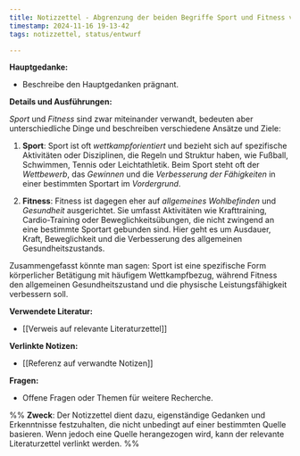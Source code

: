 ```yaml
---
title: Notizzettel - Abgrenzung der beiden Begriffe Sport und Fitness voneinander
timestamp: 2024-11-16 19-13-42
tags: notizzettel, status/entwurf

---
```


**Hauptgedanke:**  
- Beschreibe den Hauptgedanken prägnant.

**Details und Ausführungen:**  

*Sport* und *Fitness* sind zwar miteinander verwandt, bedeuten aber unterschiedliche Dinge und beschreiben verschiedene Ansätze und Ziele:

1. **Sport**: Sport ist oft *wettkampforientiert* und bezieht sich auf spezifische Aktivitäten oder Disziplinen, die Regeln und Struktur haben, wie Fußball, Schwimmen, Tennis oder Leichtathletik. Beim Sport steht oft der *Wettbewerb*, das *Gewinnen* und die *Verbesserung der Fähigkeiten* in einer bestimmten Sportart im *Vordergrund*.

2. **Fitness**: Fitness ist dagegen eher auf *allgemeines Wohlbefinden* und *Gesundheit* ausgerichtet. Sie umfasst Aktivitäten wie Krafttraining, Cardio-Training oder Beweglichkeitsübungen, die nicht zwingend an eine bestimmte Sportart gebunden sind. Hier geht es um Ausdauer, Kraft, Beweglichkeit und die Verbesserung des allgemeinen Gesundheitszustands.

Zusammengefasst könnte man sagen: Sport ist eine spezifische Form körperlicher Betätigung mit häufigem Wettkampfbezug, während Fitness den allgemeinen Gesundheitszustand und die physische Leistungsfähigkeit verbessern soll.

**Verwendete Literatur:**  
- [[Verweis auf relevante Literaturzettel]]

**Verlinkte Notizen:**  
- [[Referenz auf verwandte Notizen]]

**Fragen:**  
- Offene Fragen oder Themen für weitere Recherche.


%%
**Zweck**: Der Notizzettel dient dazu, eigenständige Gedanken und Erkenntnisse festzuhalten, die nicht unbedingt auf einer bestimmten Quelle basieren. Wenn jedoch eine Quelle herangezogen wird, kann der relevante Literaturzettel verlinkt werden.
%%